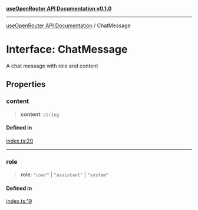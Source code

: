 [**useOpenRouter API Documentation v0.1.0**](../README.md)

***

[useOpenRouter API Documentation](../README.md) / ChatMessage

# Interface: ChatMessage

A chat message with role and content

## Properties

### content

> **content**: `string`

#### Defined in

[index.ts:20](https://github.com/ejfox/vue-use-openrouter/blob/e3bdbf97dbd72ec6c31741ce2bd3ff73ff7034d6/src/index.ts#L20)

***

### role

> **role**: `"user"` \| `"assistant"` \| `"system"`

#### Defined in

[index.ts:19](https://github.com/ejfox/vue-use-openrouter/blob/e3bdbf97dbd72ec6c31741ce2bd3ff73ff7034d6/src/index.ts#L19)
